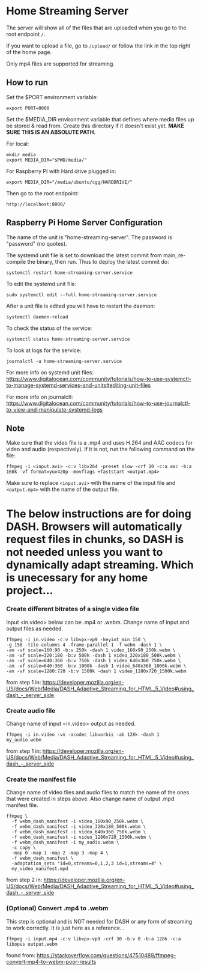 # Home Streaming Server
The server will show all of the files that are uploaded when you go to the root endpoint `/`. 

If you want to upload a file, go to `/upload/` or follow the link in the top right of the home page.

Only mp4 files are supported for streaming.

## How to run
Set the $PORT environment variable:
```
export PORT=8000
```

Set the $MEDIA_DIR environment variable that defines where media files up be stored & read from. Create this directory if it doesn't exist yet. **MAKE SURE THIS IS AN ABSOLUTE PATH**.

For local:
```
mkdir media
export MEDIA_DIR="$PWD/media/"
```

For Raspberry PI with Hard drive plugged in:
```
export MEDIA_DIR="/media/ubuntu/cgg/HARDDRIVE/"
```

Then go to the root endpoint:
```
http://localhost:8000/
```

## Raspberry Pi Home Server Configuration
The name of the unit is "home-streaming-server". The password is "password" (no quotes). 

The systemd unit file is set to download the latest commit from main, re-compile the binary, then run. Thus to deploy the latest commit do:
```
systemctl restart home-streaming-server.service
```

To edit the systemd unit file:
```
sudo systemctl edit --full home-streaming-server.service
```
After a unit file is edited you will have to restart the daemon:
```
systemctl daemon-reload
```

To check the status of the service:
```
systemctl status home-streaming-server.service
```

To look at logs for the service:
```
journalctl -u home-streaming-server.service
```

For more info on systemd unit files: https://www.digitalocean.com/community/tutorials/how-to-use-systemctl-to-manage-systemd-services-and-units#editing-unit-files

For more info on journalctl: https://www.digitalocean.com/community/tutorials/how-to-use-journalctl-to-view-and-manipulate-systemd-logs

## Note
Make sure that the video file is a .mp4 and uses H.264 and AAC codecs for video and audio (respectively). If it is not, run the following command on the file:
```
ffmpeg -i <input.avi> -c:v libx264 -preset slow -crf 20 -c:a aac -b:a 160k -vf format=yuv420p -movflags +faststart <output.mp4>
```
Make sure to replace `<input.avi>` with the name of the input file and `<output.mp4>` with the name of the output file.


# The below instructions are for doing DASH. Browsers will automatically request files in chunks, so DASH is not needed unless you want to dynamically adapt streaming. Which is unecessary for any home project...

### Create different bitrates of a single video file
Input <in.video> below can be .mp4 or .webm. Change name of input and output files as needed.
```
ffmpeg -i in.video -c:v libvpx-vp9 -keyint_min 150 \
-g 150 -tile-columns 4 -frame-parallel 1 -f webm -dash 1 \
-an -vf scale=160:90 -b:v 250k -dash 1 video_160x90_250k.webm \
-an -vf scale=320:180 -b:v 500k -dash 1 video_320x180_500k.webm \
-an -vf scale=640:360 -b:v 750k -dash 1 video_640x360_750k.webm \
-an -vf scale=640:360 -b:v 1000k -dash 1 video_640x360_1000k.webm \
-an -vf scale=1280:720 -b:v 1500k -dash 1 video_1280x720_1500k.webm
```
from step 1 in: https://developer.mozilla.org/en-US/docs/Web/Media/DASH_Adaptive_Streaming_for_HTML_5_Video#using_dash_-_server_side


### Create audio file
Change name of input <in.video> output as needed.
```
ffmpeg -i in.video -vn -acodec libvorbis -ab 128k -dash 1 my_audio.webm

```
from step 1 in: https://developer.mozilla.org/en-US/docs/Web/Media/DASH_Adaptive_Streaming_for_HTML_5_Video#using_dash_-_server_side

### Create the manifest file
Change name of video files and audio files to match the name of the ones that were created in steps above. Also change name of output .mpd manifest file.
```
ffmpeg \
  -f webm_dash_manifest -i video_160x90_250k.webm \
  -f webm_dash_manifest -i video_320x180_500k.webm \
  -f webm_dash_manifest -i video_640x360_750k.webm \
  -f webm_dash_manifest -i video_1280x720_1500k.webm \
  -f webm_dash_manifest -i my_audio.webm \
  -c copy \
  -map 0 -map 1 -map 2 -map 3 -map 4 \
  -f webm_dash_manifest \
  -adaptation_sets "id=0,streams=0,1,2,3 id=1,streams=4" \
  my_video_manifest.mpd

```

from step 2 in: https://developer.mozilla.org/en-US/docs/Web/Media/DASH_Adaptive_Streaming_for_HTML_5_Video#using_dash_-_server_side


### (Optional) Convert .mp4 to .webm
This step is optional and is NOT needed for DASH or any form of streaming to work correctly. It is just here as a reference...
```
ffmpeg -i input.mp4 -c:v libvpx-vp9 -crf 30 -b:v 0 -b:a 128k -c:a libopus output.webm
```
found from: https://stackoverflow.com/questions/47510489/ffmpeg-convert-mp4-to-webm-poor-results
